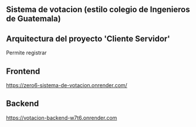## Sistema de votacion (estilo colegio de Ingenieros de Guatemala)

## Arquitectura del proyecto 'Cliente Servidor'

Permite registrar 

## Frontend
https://zero6-sistema-de-votacion.onrender.com/

## Backend
https://votacion-backend-w7t6.onrender.com